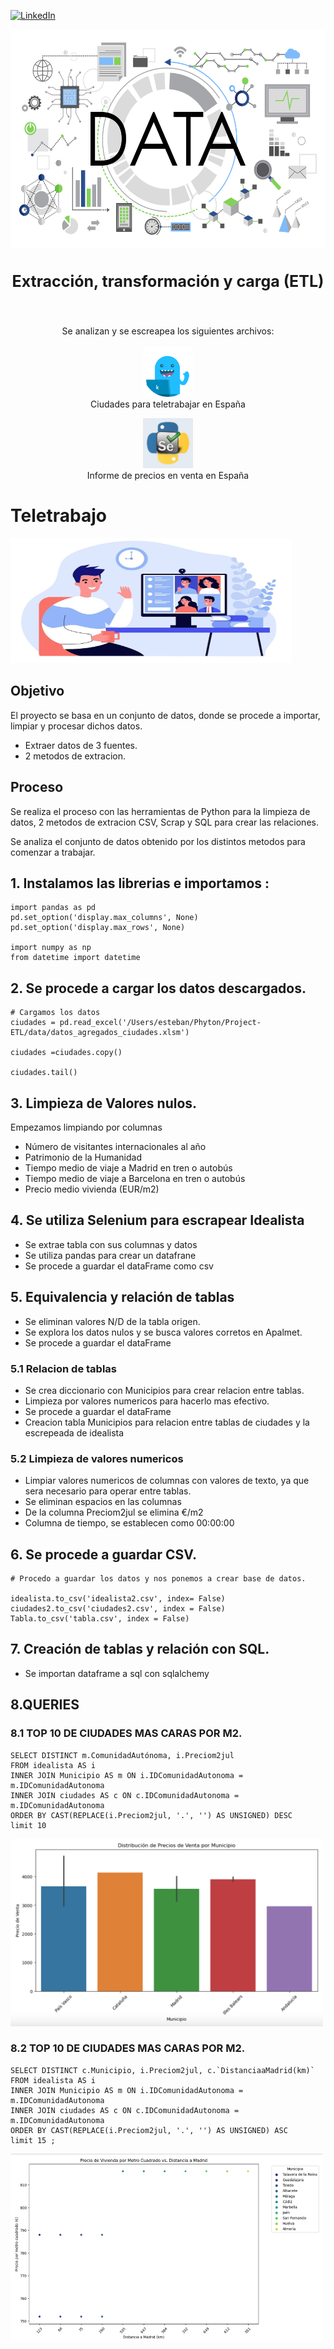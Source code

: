 [![LinkedIn][linkedin-shield]][linkedin-url]
<!-- PROJECT LOGO -->

<div align="center">
  <a href="https://github.com/esteban-bit/sql-data-base-building">
    <img src= "imagenes/etl.png" alt="Logo" width="1000" height="350">
  </a>

  <h3 align="center" style="font-size: 25px">Extracción, transformación y carga (ETL)</h3>
    <br />

  <p align="center">
    Se analizan y se escreapea los siguientes archivos:
    <br />
    <br />
        <a href="https://www.kaggle.com/datasets/amerono/ciudades-para-teletrabajar-en-espaa">
        <img src="imagenes/kaggle.png" alt="Logo" width="80" height="80">
    </a>
    <br />
    <a >Ciudades para teletrabajar en España</a>
  </p>

  <a href="https://www.idealista.com/sala-de-prensa/informes-precio-vivienda/venta/report/">
        <img src="imagenes/selenium.png" alt="Logo" width="80" height="80">
        </a>
    <br />
    <a >Informe de precios en venta en España</a>
  </p>
    
</div> 

# Teletrabajo

 <img src="imagenes/ley.png" alt="Logo" width="450" height="200">

## Objetivo

  El proyecto se basa en un conjunto de datos, donde se procede a importar, limpiar y procesar dichos datos.

  * Extraer datos de 3 fuentes.
  * 2 metodos de extracion.
  
## Proceso

Se realiza el proceso con las herramientas de Python para la limpieza de datos, 2 metodos de extracion CSV, Scrap y SQL para crear las relaciones.

Se analiza el conjunto de datos obtenido por los distintos metodos para comenzar a trabajar.

## 1. Instalamos las librerias e importamos :
```
import pandas as pd
pd.set_option('display.max_columns', None)
pd.set_option('display.max_rows', None)

import numpy as np
from datetime import datetime
```
## 2. Se procede a cargar los datos descargados.
```
# Cargamos los datos
ciudades = pd.read_excel('/Users/esteban/Phyton/Project-ETL/data/datos_agregados_ciudades.xlsm')

ciudades =ciudades.copy()

ciudades.tail()
```
## 3. Limpieza de Valores nulos.

Empezamos limpiando por columnas

- Número de visitantes internacionales al año
- Patrimonio de la Humanidad
- Tiempo medio de viaje a Madrid en tren o autobús
- Tiempo medio de viaje a Barcelona en tren o autobús
- Precio medio vivienda (EUR/m2)

## 4. Se utiliza Selenium para escrapear Idealista

- Se extrae tabla con sus columnas y datos
- Se utiliza pandas para crear un datafrane
- Se procede a guardar el dataFrame como csv

## 5. Equivalencia y relación de tablas

- Se eliminan valores N/D de la tabla origen.
- Se explora los datos nulos y se busca valores corretos en Apalmet.
- Se procede a guardar el dataFrame

### 5.1 Relacion de tablas

- Se crea diccionario con Municipios para crear relacion entre tablas.
- Limpieza por valores numericos para hacerlo mas efectivo.
- Se procede a guardar el dataFrame
- Creacion tabla Municipios para relacion entre tablas de ciudades y la escrepeada de idealista

### 5.2 Limpieza de valores numericos

- Limpiar valores numericos de columnas con valores de texto, ya que sera necesario para operar entre tablas.
- Se eliminan espacios en las columnas
- De la columna Preciom2jul se elimina €/m2
- Columna de tiempo, se establecen como 00:00:00

## 6. Se procede a guardar CSV.

```
# Procedo a guardar los datos y nos ponemos a crear base de datos.

idealista.to_csv('idealista2.csv', index= False)
ciudades2.to_csv('ciudades2.csv', index = False)
Tabla.to_csv('tabla.csv', index = False)
```
## 7. Creación de tablas y relación con SQL.

- Se importan dataframe a sql con sqlalchemy


## 8.QUERIES

### 8.1 TOP 10 DE CIUDADES MAS CARAS POR M2.

``` 
SELECT DISTINCT m.ComunidadAutónoma, i.Preciom2jul
FROM idealista AS i
INNER JOIN Municipio AS m ON i.IDComunidadAutonoma = m.IDComunidadAutonoma
INNER JOIN ciudades AS c ON c.IDComunidadAutonoma = m.IDComunidadAutonoma
ORDER BY CAST(REPLACE(i.Preciom2jul, '.', '') AS UNSIGNED) DESC
limit 10
```

<img src="imagenes/10.png" alt="Logo" width="500" height="300">

### 8.2 TOP 10 DE CIUDADES MAS CARAS POR M2.
```
SELECT DISTINCT c.Municipio, i.Preciom2jul, c.`DistanciaaMadrid(km)`
FROM idealista AS i
INNER JOIN Municipio AS m ON i.IDComunidadAutonoma = m.IDComunidadAutonoma
INNER JOIN ciudades AS c ON c.IDComunidadAutonoma = m.IDComunidadAutonoma
ORDER BY CAST(REPLACE(i.Preciom2jul, '.', '') AS UNSIGNED) ASC
limit 15 ;
```
<img src="imagenes/madrid.png" alt="Logo" width="500" height="300">

<!-- MARKDOWN LINKS & IMAGES -->
<!-- https://www.markdownguide.org/basic-syntax/#reference-style-links -->
[linkedin-shield]: https://img.shields.io/badge/-LinkedIn-black.svg?style=for-the-badge&logo=linkedin&colorB=555
[linkedin-url]: https://www.linkedin.com/in/esteban-cardona-60163685/